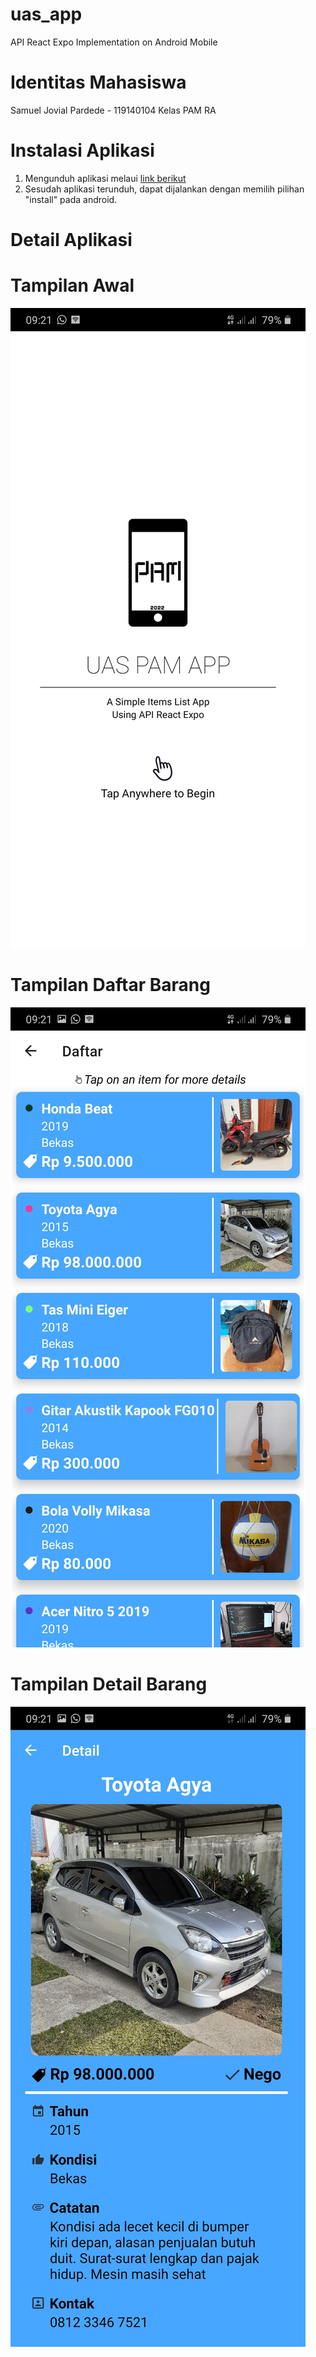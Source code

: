 # uas_app
API React Expo Implementation on Android Mobile

# Identitas Mahasiswa
Samuel Jovial Pardede - 119140104
Kelas PAM RA

# Instalasi Aplikasi
1. Mengunduh aplikasi melaui [link berikut](https://github.com/samueljovial21/uas_app/raw/master/APK_Installer/uas_pam.apk)
2. Sesudah aplikasi terunduh, dapat dijalankan dengan memilih pilihan "install" pada android.

# Detail Aplikasi 
# Tampilan Awal
<img src="./tampilan_0.jpg">

# Tampilan Daftar Barang
<img src="./tampilan_1.jpg">

# Tampilan Detail Barang
<img src="./tampilan_2.jpg">
